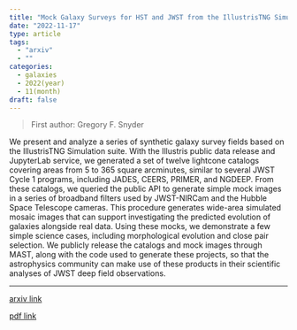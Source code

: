 ```yaml
---
title: "Mock Galaxy Surveys for HST and JWST from the IllustrisTNG Simulations"
date: "2022-11-17"
type: article
tags:
  - "arxiv"
  - ""
categories:
  - galaxies
  - 2022(year)
  - 11(month)
draft: false
---
```


> First author: Gregory F. Snyder

 We present and analyze a series of synthetic galaxy survey fields based on
the IllustrisTNG Simulation suite. With the Illustris public data release and
JupyterLab service, we generated a set of twelve lightcone catalogs covering
areas from 5 to 365 square arcminutes, similar to several JWST Cycle 1
programs, including JADES, CEERS, PRIMER, and NGDEEP. From these catalogs, we
queried the public API to generate simple mock images in a series of broadband
filters used by JWST-NIRCam and the Hubble Space Telescope cameras. This
procedure generates wide-area simulated mosaic images that can support
investigating the predicted evolution of galaxies alongside real data. Using
these mocks, we demonstrate a few simple science cases, including morphological
evolution and close pair selection. We publicly release the catalogs and mock
images through MAST, along with the code used to generate these projects, so
that the astrophysics community can make use of these products in their
scientific analyses of JWST deep field observations.

---
[arxiv link](http://arxiv.org/abs/2211.09677v1)

[pdf link](http://arxiv.org/pdf/2211.09677v1)